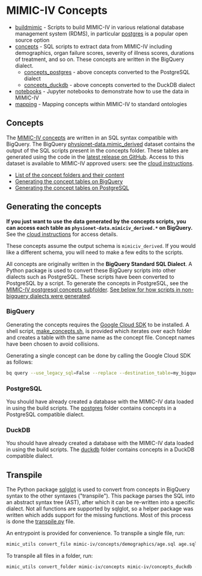 # MIMIC-IV Concepts

* [buildmimic](/mimic-iv/buildmimic) - Scripts to build MIMIC-IV in various relational database management system (RDMS), in particular [postgres](/mimic-iv/buildmimic/postgres) is a popular open source option
* [concepts](/mimic-iv/concepts) - SQL scripts to extract data from MIMIC-IV including demographics, organ failure scores, severity of illness scores, durations of treatment, and so on. These concepts are written in the BigQuery dialect.
    * [concepts_postgres](/mimic-iv/concepts_postgres) - above concepts converted to the PostgreSQL dialect
    * [concepts_duckdb](/mimic-iv/concepts_duckdb) - above concepts converted to the DuckDB dialect
* [notebooks](/mimic-iv/notebooks) - Jupyter notebooks to demonstrate how to use the data in MIMIC-IV
* [mapping](/mimic-iv/mapping) - Mapping concepts within MIMIC-IV to standard ontologies

## Concepts

The [MIMIC-IV concepts](/mimic-iv/concepts) are written in an SQL syntax compatible with BigQuery.
The BigQuery [physionet-data.mimic_derived](https://console.cloud.google.com/bigquery?ws=!1m4!1m3!3m2!1sphysionet-data!2smimiciv_derived) dataset contains the output of the SQL scripts present in the concepts folder.  These tables are generated using the code in the [latest release on GitHub](https://github.com/MIT-LCP/mimic-code/releases). Access to this dataset is available to MIMIC-IV approved users: see the [cloud instructions](https://mimic.mit.edu/docs/gettingstarted/cloud/).

* [List of the concept folders and their content](#concept-index)
* [Generating the concept tables on BigQuery](#generating-the-concepts-on-bigquery)
* [Generating the concept tables on PostgreSQL](#generating-the-concepts-on-postgresql)

## Generating the concepts

**If you just want to use the data generated by the concepts scripts, you can access each table as `physionet-data.mimiciv_derived.*` on BigQuery.** See the [cloud instructions](https://mimic.mit.edu/docs/gettingstarted/cloud/) for access details.

These concepts assume the output schema is `mimiciv_derived`. If you would like a different schema, you will need to make a few edits to the scripts.

All concepts are originally written in the **BigQuery Standard SQL Dialect**. A Python package is used to convert these BigQuery scripts into other dialects such as PostgreSQL.
These scripts have been converted to PostgreSQL by a script. To generate the concepts in PostgreSQL, see the [MIMIC-IV postgresql concepts subfolder](/mimic-iv/concepts/postgres).
[See below for how scripts in non-bigquery dialects were generated](#transpile).

### BigQuery

Generating the concepts requires the [Google Cloud SDK](https://cloud.google.com/sdk) to be installed.
A shell script, [make_concepts.sh](/mimic-iv/concepts/make_concepts.sh), is provided which iterates over each folder and creates a table with the same name as the concept file. Concept names have been chosen to avoid collisions.

Generating a single concept can be done by calling the Google Cloud SDK as follows:

```sh
bq query --use_legacy_sql=False --replace --destination_table=my_bigquery_dataset.age < demographics/age.sql
```

### PostgreSQL

You should have already created a database with the MIMIC-IV data loaded in using the build scripts.
The [postgres](/mimic-iv/concepts_postgres) folder contains concepts in a PostgreSQL compatible dialect.

### DuckDB

You should have already created a database with the MIMIC-IV data loaded in using the build scripts.
The [duckdb](/mimic-iv/concepts_duckdb) folder contains concepts in a DuckDB compatible dialect.

## Transpile

The Python package [sqlglot](https://sqlglot.com/) is used to convert from concepts in BigQuery syntax to the other syntaxes ("transpile").
This package parses the SQL into an abstract syntax tree (AST), after which it can be re-written into a specific dialect.
Not all functions are supported by sqlglot, so a helper package was written which adds support for the missing functions.
Most of this process is done the [transpile.py](/src/mimic_utils/transpile.py) file.

An entrypoint is provided for convenience. To transpile a single file, run:

```sh
mimic_utils convert_file mimic-iv/concepts/demographics/age.sql age.sql --destination_dialect duckdb
```

To transpile all files in a folder, run:

```sh
mimic_utils convert_folder mimic-iv/concepts mimic-iv/concepts_duckdb --destination_dialect duckdb
```